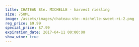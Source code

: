 ```yaml
---
title: CHATEAU Ste. MICHELLE - harvest riesling
size: 750ML
image: /assets/images/chateau-ste--michelle-sweet-ri-2.png
reg_price: $9.99
special_price: $7.99
expiration_date: 2017-04-11 00:00:00
show_wine: true
---
```



